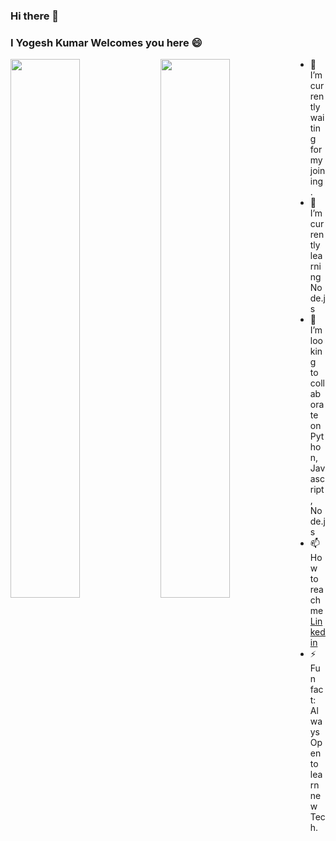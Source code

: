 ### Hi there 👋
### I Yogesh Kumar Welcomes you here 😄

<img align="left" style="width:47%" src="https://github-readme-stats.vercel.app/api?username=yogeshsingh2672000&show_icons=true&theme=radical" />
<img align="left" style="width:47%" src="https://github-readme-stats.vercel.app/api/top-langs/?username=anuraghazra&layout=compact" />
  
- 🔭 I’m currently waiting for my joining.
- 🌱 I’m currently learning Node.js
- 👯 I’m looking to collaborate on Python, Javascript, Node.js
- 📫 How to reach me [Linkedin](https://www.linkedin.com/in/yogesh-krr/)
- ⚡ Fun fact: Always Open to learn new Tech. 

<!--
**yogeshsingh2672000/yogeshsingh2672000** is a ✨ _special_ ✨ repository because its `README.md` (this file) appears on your GitHub profile.

Here are some ideas to get you started:

- 🔭 I’m currently working on ...
- 🌱 I’m currently learning ...
- 👯 I’m looking to collaborate on ...
- 🤔 I’m looking for help with ...
- 💬 Ask me about ...
- 📫 How to reach me: ...
- 😄 Pronouns: ...
- ⚡ Fun fact: ...
-->
